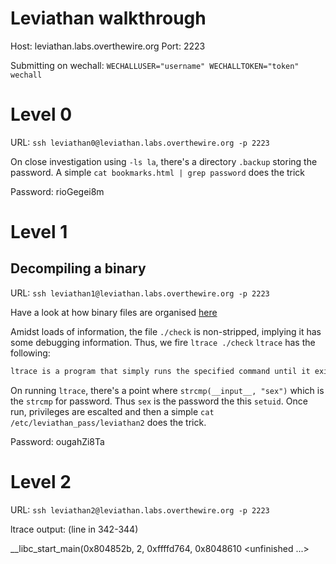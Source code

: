 # Leviathan walkthrough

Host: leviathan.labs.overthewire.org
Port: 2223

Submitting on wechall:
`WECHALLUSER="username" WECHALLTOKEN="token" wechall`

# Level 0

URL: ```ssh leviathan0@leviathan.labs.overthewire.org -p 2223```

On close investigation using `-ls la`, there's a directory `.backup` storing the password. A simple `cat bookmarks.html | grep password` does the trick

Password: rioGegei8m

# Level 1

## Decompiling a binary

URL: ```ssh leviathan1@leviathan.labs.overthewire.org -p 2223```

Have a look at how binary files are organised [here](https://www.akashtrehan.com/different-kinds-of-executables/)

Amidst loads of information, the file `./check` is non-stripped, implying it has some debugging information. Thus, we fire `ltrace ./check` `ltrace` has the following:

```s
ltrace is a program that simply runs the specified command until it exits. It intercepts and records the dynamic library calls which are called by the executed process and the signals which are received by that process. It can also intercept and print the system calls executed by the program.
```

On running `ltrace`, there's a point where `strcmp(__input__, "sex")` which is the `strcmp` for password. Thus `sex` is the password the this `setuid`. Once run, privileges are escalted and then a simple `cat /etc/leviathan_pass/leviathan2` does the trick.

Password: ougahZi8Ta

# Level 2

URL: ```ssh leviathan2@leviathan.labs.overthewire.org -p 2223```


ltrace output: (line in 342-344)

__libc_start_main(0x804852b, 2, 0xffffd764, 0x8048610 <unfinished ...>